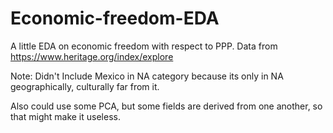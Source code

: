 # Economic-freedom-EDA

A little EDA on economic freedom with respect to PPP.
Data from https://www.heritage.org/index/explore

Note: Didn't Include Mexico in NA category because its only in NA geographically, culturally far from it. 

Also could use some PCA, but some fields are derived from one another, so that might make it useless.


